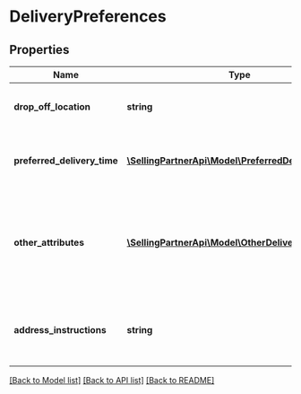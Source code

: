 # DeliveryPreferences

## Properties
Name | Type | Description | Notes
------------ | ------------- | ------------- | -------------
**drop_off_location** | **string** | Drop-off location selected by the customer. | [optional] 
**preferred_delivery_time** | [**\SellingPartnerApi\Model\PreferredDeliveryTime**](PreferredDeliveryTime.md) | Business hours and days when the delivery is preferred. | [optional] 
**other_attributes** | [**\SellingPartnerApi\Model\OtherDeliveryAttributes[]**](OtherDeliveryAttributes.md) | Enumerated list of miscellaneous delivery attributes associated with the shipping address. | [optional] 
**address_instructions** | **string** | Building instructions, nearby landmark or navigation instructions. | [optional] 

[[Back to Model list]](../README.md#documentation-for-models) [[Back to API list]](../README.md#documentation-for-api-endpoints) [[Back to README]](../README.md)


